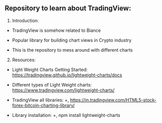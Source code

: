 ## Repository to learn about TradingView:

1. Introduction:

- TradingView is somehow related to Biance
- Popular library for building chart views in Crypto industry

- This is the repository to mess around with different charts

2. Resources:

- Light Weight Charts Getting Started:
  https://tradingview.github.io/lightweight-charts/docs

- Different types of Light Weight charts:
  https://www.tradingview.com/lightweight-charts/

- TradingView all libraries:
  +, https://in.tradingview.com/HTML5-stock-forex-bitcoin-charting-library/

- Library installation:
  +, npm install lightweight-charts
